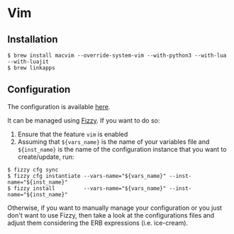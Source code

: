# Vim

## Installation

```ShellSession
$ brew install macvim --override-system-vim --with-python3 --with-lua --with-luajit
$ brew linkapps
```

<!--```ShellSession-->
<!--$ brew tap neovim/homebrew-neovim-->
<!--$ brew install --HEAD neovim-->
<!--```-->

## Configuration

The configuration is available [here](https://github.com/alem0lars/configs/tree/master/vim).

It can be managed using [Fizzy](https://github.com/alem0lars/fizzy). If you want to do so:

1. Ensure that the feature `vim` is enabled
2. Assuming that `${vars_name}` is the name of your variables file and `${inst_name}` is the name of the configuration instance that you want to create/update, run:
```ShellSession
$ fizzy cfg sync
$ fizzy cfg instantiate --vars-name="${vars_name}" --inst-name="${inst_name}"
$ fizzy install         --vars-name="${vars_name}" --inst-name="${inst_name}"
```

Otherwise, if you want to manually manage your configuration or you just don't want to use Fizzy, then take a look at the configurations files and adjust them considering the ERB expressions (i.e. ice-cream).
